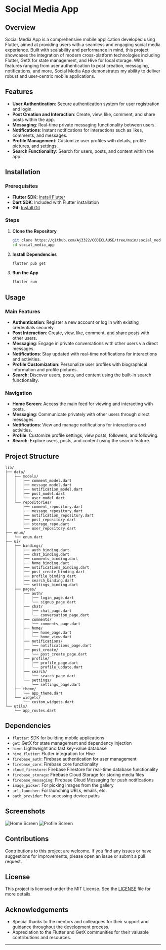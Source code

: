 # Social Media App

## Overview

Social Media App is a comprehensive mobile application developed using Flutter, aimed at providing users with a seamless and engaging social media experience. Built with scalability and performance in mind, this project showcases the integration of modern cross-platform technologies including Flutter, GetX for state management, and Hive for local storage. With features ranging from user authentication to post creation, messaging, notifications, and more, Social Media App demonstrates my ability to deliver robust and user-centric mobile applications.

## Features

- **User Authentication**: Secure authentication system for user registration and login.
- **Post Creation and Interaction**: Create, view, like, comment, and share posts within the app.
- **Messaging**: Real-time private messaging functionality between users.
- **Notifications**: Instant notifications for interactions such as likes, comments, and messages.
- **Profile Management**: Customize user profiles with details, profile pictures, and settings.
- **Search Functionality**: Search for users, posts, and content within the app.

## Installation

### Prerequisites

- **Flutter SDK**: [Install Flutter](https://flutter.dev/docs/get-started/install)
- **Dart SDK**: Included with Flutter installation
- **Git**: [Install Git](https://git-scm.com/book/en/v2/Getting-Started-Installing-Git)

### Steps

1. **Clone the Repository**
    ```bash
    git clone https://github.com/Aj3322/CODECLAUSE/tree/main/social_media_app
    cd social_media_app
    ```

2. **Install Dependencies**
    ```bash
    flutter pub get
    ```

3. **Run the App**
    ```bash
    flutter run
    ```

## Usage

### Main Features

- **Authentication**: Register a new account or log in with existing credentials securely.
- **Post Interaction**: Create, view, like, comment, and share posts with other users.
- **Messaging**: Engage in private conversations with other users via direct messages.
- **Notifications**: Stay updated with real-time notifications for interactions and activities.
- **Profile Customization**: Personalize user profiles with biographical information and profile pictures.
- **Search**: Discover users, posts, and content using the built-in search functionality.

### Navigation

- **Home Screen**: Access the main feed for viewing and interacting with posts.
- **Messaging**: Communicate privately with other users through direct messages.
- **Notifications**: View and manage notifications for interactions and activities.
- **Profile**: Customize profile settings, view posts, followers, and following.
- **Search**: Explore users, posts, and content using the search feature.

## Project Structure

```plaintext
lib/
├── data/
│   ├── models/
│   │   ├── comment_model.dart
│   │   ├── message_model.dart
│   │   ├── notification_model.dart
│   │   ├── post_model.dart
│   │   └── user_model.dart
│   └── repositories/
│       ├── comment_repository.dart
│       ├── message_repository.dart
│       ├── notification_repository.dart
│       ├── post_repository.dart
│       ├── storage_repo.dart
│       └── user_repository.dart
├── enum/
│   └── enum.dart
├── ui/
│   ├── bindings/
│   │   ├── auth_binding.dart
│   │   ├── chat_binding.dart
│   │   ├── comments_binding.dart
│   │   ├── home_binding.dart
│   │   ├── notifications_binding.dart
│   │   ├── post_create_binding.dart
│   │   ├── profile_binding.dart
│   │   ├── search_binding.dart
│   │   └── settings_binding.dart
│   ├── pages/
│   │   ├── auth/
│   │   │   ├── login_page.dart
│   │   │   └── signup_page.dart
│   │   ├── chat/
│   │   │   ├── chat_page.dart
│   │   │   └── conversation_page.dart
│   │   ├── comments/
│   │   │   └── comments_page.dart
│   │   ├── home/
│   │   │   ├── home_page.dart
│   │   │   └── home_view.dart
│   │   ├── notifications/
│   │   │   └── notifications_page.dart
│   │   ├── post_create/
│   │   │   └── post_create_page.dart
│   │   ├── profile/
│   │   │   ├── profile_page.dart
│   │   │   └── profile_update.dart
│   │   ├── search/
│   │   │   └── search_page.dart
│   │   └── settings/
│   │       └── settings_page.dart
│   ├── theme/
│   │   └── app_theme.dart
│   └── widgets/
│       └── custom_widgets.dart
└── utils/
    └── app_routes.dart
```

## Dependencies

- `flutter`: SDK for building mobile applications
- `get`: GetX for state management and dependency injection
- `hive`: Lightweight and fast key-value database
- `hive_flutter`: Flutter integration for Hive
- `firebase_auth`: Firebase authentication for user management
- `firebase_core`: Firebase core functionality
- `cloud_firestore`: Firebase Firestore for real-time database functionality
- `firebase_storage`: Firebase Cloud Storage for storing media files
- `firebase_messaging`: Firebase Cloud Messaging for push notifications
- `image_picker`: For picking images from the gallery
- `url_launcher`: For launching URLs, emails, etc.
- `path_provider`: For accessing device paths

## Screenshots

![Home Screen](screenshots/home_screen.png) ![Profile Screen](screenshots/profile_screen.png)

## Contributions

Contributions to this project are welcome. If you find any issues or have suggestions for improvements, please open an issue or submit a pull request.

## License

This project is licensed under the MIT License. See the [LICENSE](LICENSE) file for more details.

## Acknowledgements

- Special thanks to the mentors and colleagues for their support and guidance throughout the development process.
- Appreciation to the Flutter and GetX communities for their valuable contributions and resources.

---
